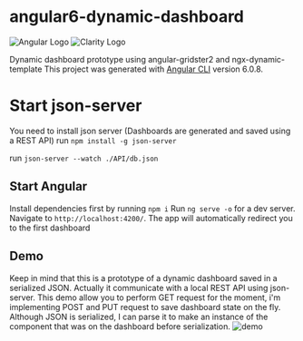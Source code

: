 # angular6-dynamic-dashboard 

![Angular Logo](https://avatars0.githubusercontent.com/u/139426?s=200&v=4) ![Clarity Logo](https://raw.githubusercontent.com/vmware/clarity/master/logo.png)

Dynamic dashboard prototype using angular-gridster2 and ngx-dynamic-template
This project was generated with [Angular CLI](https://github.com/angular/angular-cli) version 6.0.8.

# Start json-server
You need to install json server (Dashboards are generated and saved using a REST API)
run `npm install -g json-server`

run `json-server --watch ./API/db.json`

## Start Angular
Install dependencies first by running `npm i`
Run `ng serve -o` for a dev server. 
Navigate to `http://localhost:4200/`. The app will automatically redirect you to the first dashboard

## Demo
Keep in mind that this is a prototype of a dynamic dashboard saved in a serialized JSON. Actually it communicate with a local REST API using json-server.
This demo allow you to perform GET request for the moment, i'm implementing POST and PUT request to save dashboard state on the fly.
Although JSON is serialized, I can parse it to make an instance of the component that was on the dashboard before serialization.
![demo](demo.gif)
